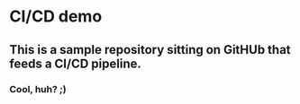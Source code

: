 # CI/CD demo

## This is a sample repository sitting on GitHUb that feeds a CI/CD pipeline.
### Cool, huh? ;)
